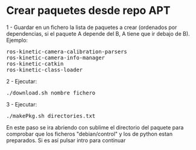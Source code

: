 Crear paquetes desde repo APT
===================
1 - Guardar en un fichero la lista de paquetes a crear (ordenados por dependencias, si el paquete A depende del B, A tiene que ir debajo de B). Ejemplo:
<pre>
ros-kinetic-camera-calibration-parsers
ros-kinetic-camera-info-manager
ros-kinetic-catkin
ros-kinetic-class-loader
</pre>

2 - Ejecutar:
<pre>
./download.sh nombre_fichero
</pre>

3 - Ejecutar:

<pre>
./makePkg.sh directories.txt
</pre>

En este paso se ira abriendo con sublime el directorio del paquete para comprobar que los ficheros "debian/control" y los de python estan preparados. Si es así pulsar intro para continuar
